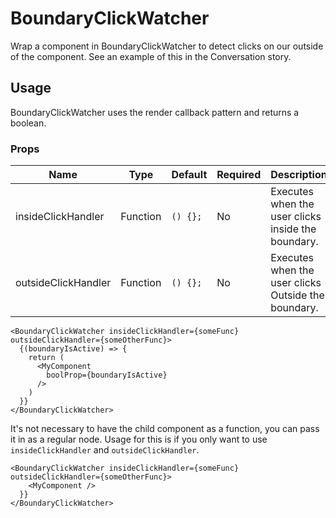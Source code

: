 # BoundaryClickWatcher
Wrap a component in BoundaryClickWatcher to detect clicks on our outside of the component. See an example of this in the Conversation story.

## Usage

BoundaryClickWatcher uses the render callback pattern and returns a boolean.

### Props

| Name                  | Type          | Default       | Required | Description                                         |
| --------------------- |-------------- | ------------- | -------- |---------------------------------------------------- |
| insideClickHandler    | Function      | `() {};`      | No       | Executes when the user clicks inside the boundary.  |
| outsideClickHandler   | Function      | `() {};`      | No       | Executes when the user clicks Outside the boundary. |

```
<BoundaryClickWatcher insideClickHandler={someFunc} outsideClickHandler={someOtherFunc}>
  {(boundaryIsActive) => {
    return (
      <MyComponent
        boolProp={boundaryIsActive}
      />
    )
  }}
</BoundaryClickWatcher>
```

It's not necessary to have the child component as a function, you can pass it in as a regular node. Usage for this is if you only want to use `insideClickHandler` and `outsideClickHandler`.

```
<BoundaryClickWatcher insideClickHandler={someFunc} outsideClickHandler={someOtherFunc}>
    <MyComponent />
  }}
</BoundaryClickWatcher>
```
